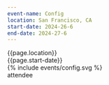 ```yaml
---
event-name: Config
location: San Francisco, CA 
start-date: 2024-26-6
end-date: 2024-27-6
---
```

<!-- TODO add these classes to parent: align-bottom grid-x -->
<div class="grid-x cell">
  <div class="detailing cell grid-x align-justify">
    <div class="cell shrink">{{page.location}}</div>
    <div class="cell shrink">{{page.start-date}}</div>
  </div>
   <div class="cell">
    {% include events/config.svg %}
   </div>
  <div class="cell type-label">attendee</div>
</div>
